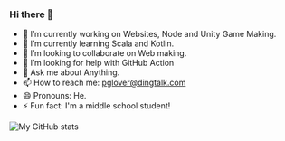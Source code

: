 ### Hi there 👋

- 🔭 I’m currently working on Websites, Node and Unity Game Making.
- 🌱 I’m currently learning Scala and Kotlin.
- 👯 I’m looking to collaborate on Web making.
- 🤔 I’m looking for help with GitHub Action
- 💬 Ask me about Anything.
- 📫 How to reach me: pglover@dingtalk.com
- 😄 Pronouns: He.
- ⚡ Fun fact: I'm a middle school student!

![My GitHub stats](https://github-readme-stats.vercel.app/api?username=MapMaths&count_private=true&show_icons=true&count_private=true&title_color=ff0000&text_color=0000aa&icon_color=0000ff)
